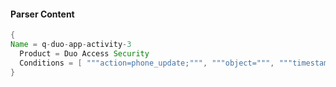 #### Parser Content
```Java
{
Name = q-duo-app-activity-3
  Product = Duo Access Security
  Conditions = [ """action=phone_update;""", """object=""", """timestamp=""" ]
}
```
